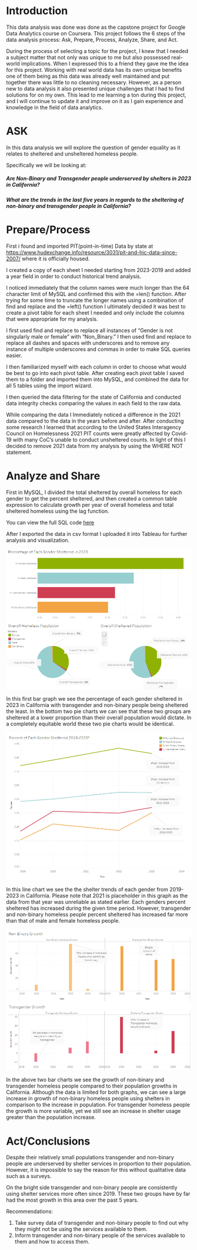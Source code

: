 

# Introduction

This data analysis was done was done as the capstone project for Google Data Analytics course on Coursera.  This project follows the 6 steps of the data analysis process: Ask, Prepare, Process, Analyze, Share, and Act. 

During the process of selecting a topic for the project, I knew that I needed a subject matter that not only was unique to me but also possessed real-world implications. When I expressed this to a friend they gave me the idea for this project. Working with real world data has its own unique benefits one of them being as this data was already well maintained and put together there was  little to no cleaning necessary. However, as a person new to data analysis it also presented unique challenges that I had to find solutions for on my own. This lead to me learning a ton during this project, and I will continue to update it and improve on it as I gain experience and knowledge in the field of data analytics.



# ASK

In this data analysis we will explore the question of gender equality as it relates to sheltered and unsheltered homeless people. 

Specifically we will be looking at:

##### **Are Non-Binary and Transgender people underserved by shelters in 2023 in California?**

##### What are the trends in the last five years in regards to the sheltering of non-binary and transgender people in California?

# Prepare/Process

First i found and imported PIT(point-in-time) Data by state at https://www.hudexchange.info/resource/3031/pit-and-hic-data-since-2007/ where it is officially housed. 

I created a copy of each sheet I needed starting from 2023-2019 and added a year field in order to conduct historical trend analysis. 

I noticed immediately that the column names were much longer than the 64 character limit of MySQL and confirmed this with the =len() function. After trying for some time to truncate the longer names using a combination of find and replace and the =left() function I ultimately decided it was best to create a pivot table for each sheet I needed and only include the columns that were appropriate for my analysis.

I first used find and replace to replace all instances of “Gender is not singularly male or female” with “Non_Binary.” I then used find and replace to replace all dashes and spaces with underscores and to remove any instance of multiple underscores and commas in order to make SQL queries easier.

I then familiarized myself with each column in order to choose what would be best to go into each pivot table. After creating each pivot table I saved them to a folder and imported them into MySQL, and combined the data for all 5 tables using the import wizard. 

I then queried the data filtering for the state of California and conducted data integrity checks comparing the values in each field to the raw data. 

While comparing the data I Immediately noticed a difference in the 2021 data compared to the data in the years before and after. After conducting some research I learned that according to the United States Interagency Council on Homelessness 2021 PIT counts were greatly affected by Covid-19 with many CoC’s unable to conduct unsheltered counts. In light of this I decided to remove 2021 data from my analysis by using the WHERE NOT statement.



# Analyze and Share

 First in MySQL, I divided the total sheltered by overall homeless for each gender to get the percent sheltered, and then created a common table expression to calculate growth per year of overall homeless and total sheltered homeless using the lag function.

You can view the full SQL code [here](https://github.com/CodyFHPearson/2019-2023-PIT-Gender-Analysis/blob/master/Pit.sql)

After I exported the data in csv format I uploaded it into Tableau for further analysis and visualization.

![](https://github.com/CodyFHPearson/2019-2023-PIT-Gender-Analysis/blob/master/percent_shelt_overall_v_shelt_2023.png)

In this first bar graph we see the percentage of each gender sheltered in 2023 in California with transgender and non-binary people being sheltered the least.  In the bottom two pie charts we can see that these two groups are sheltered at a lower proportion than their overall population would dictate. In a completely equitable world these two pie charts would be identical.

![](https://github.com/CodyFHPearson/2019-2023-PIT-Gender-Analysis/blob/master/Percentage_Each_Gender_Sheltered_2019-2023_V2.png)

In this line chart we see the the shelter trends of each gender from 2019-2023 in California. Please note that 2021 is placeholder in this graph as the data from that year was unreliable as stated earlier. Each genders percent sheltered has increased during the given time period. However, transgender and non-binary homeless people percent sheltered has increased far more than that of  male and female homeless people.

 ![](https://github.com/CodyFHPearson/2019-2023-PIT-Gender-Analysis/blob/master/non_binary_transgender_growth.png)

In the above two bar charts we see the growth of non-binary and transgender homeless people compared to their population growths in California.  Although the data is limited for both graphs, we can see a large increase in growth of non-binary homeless people using shelters in comparison to the increase in population. For transgender homeless people the growth is more variable, yet we still see an increase in shelter usage greater than the population increase. 

# Act/Conclusions

Despite their relatively small populations transgender and non-binary people are underserved by shelter services in proportion to their population. However, it is impossible to say the reason for this without qualitative data such as a surveys. 

On the bright side transgender and non-binary people are consistently using shelter services more often since 2019.  These two groups have by far had the most growth in this area over the past 5 years. 

Recommendations: 

1. Take survey data of transgender and non-binary people to find out why they might not be using the services available to them.
2. Inform transgender and non-binary people of the services available to them and how to access them. 





